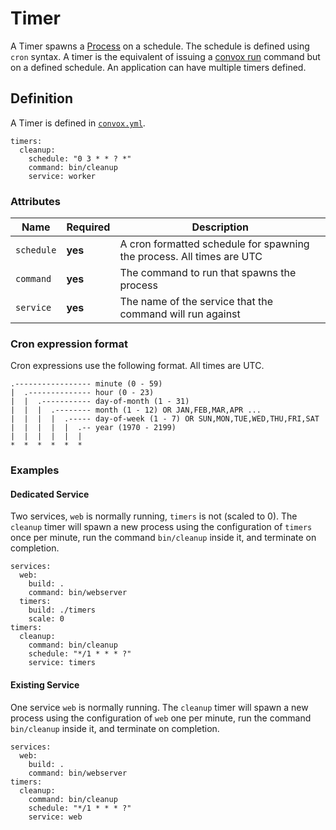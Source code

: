 # Timer

A Timer spawns a [Process](process.md) on a schedule. The schedule is defined using `cron` syntax. A timer is the equivalent of issuing a [convox run](../../cli/run.md) command but on a defined schedule. An application can have multiple timers defined.

## Definition

A Timer is defined in [`convox.yml`](../../configuration/convox.yml.md).

    timers:
      cleanup:
        schedule: "0 3 * * ? *"
        command: bin/cleanup
        service: worker

### Attributes

| Name       | Required | Description                                                           |
| ---------- | -------- | --------------------------------------------------------------------- |
| `schedule` | **yes**  | A cron formatted schedule for spawning the process. All times are UTC |
| `command`  | **yes**  | The command to run that spawns the process                            |
| `service`  | **yes**  | The name of the service that the command will run against             |

### Cron expression format

Cron expressions use the following format. All times are UTC.

```
.----------------- minute (0 - 59)
|  .-------------- hour (0 - 23)
|  |  .----------- day-of-month (1 - 31)
|  |  |  .-------- month (1 - 12) OR JAN,FEB,MAR,APR ...
|  |  |  |  .----- day-of-week (1 - 7) OR SUN,MON,TUE,WED,THU,FRI,SAT
|  |  |  |  |  .-- year (1970 - 2199)
|  |  |  |  |  |
*  *  *  *  *  *
```

### Examples

#### Dedicated Service

Two services, `web` is normally running, `timers` is not (scaled to 0). The `cleanup` timer will spawn a new process using the configuration of `timers` once per minute, run the command `bin/cleanup` inside it, and terminate on completion.

    services:
      web:
        build: .
        command: bin/webserver
      timers:
        build: ./timers
        scale: 0
    timers:
      cleanup:
        command: bin/cleanup
        schedule: "*/1 * * * ?"
        service: timers

#### Existing Service

One service `web` is normally running. The `cleanup` timer will spawn a new process using the configuration of `web` one per minute, run the command `bin/cleanup` inside it, and terminate on completion.

    services:
      web:
        build: .
        command: bin/webserver
    timers:
      cleanup:
        command: bin/cleanup
        schedule: "*/1 * * * ?"
        service: web
